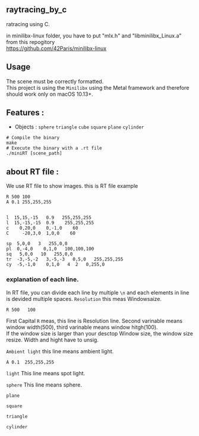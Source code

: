## raytracing_by_c
ratracing using C.

in minilibx-linux folder, you have to put "mlx.h" and "libminilibx_Linux.a" from this repogitory<br>
https://github.com/42Paris/minilibx-linux

## Usage

The scene must be correctly formatted.<br>
This project is using the ``Minilibx`` using the Metal framework and therefore should work only on macOS 10.13+.<br>

## Features :
* Objects : ``sphere`` ``triangle`` ``cube`` ``square`` ``plane`` ``cylinder`` 


```shell
# Compile the binary
make
# Execute the binary with a .rt file
./miniRT [scene_path]
```

## about RT file :
We use RT file to show images.
this is RT file example
```rt
R 500 100
A 0.1 255,255,255


l  15,15,-15   0.9   255,255,255
l  15,-15,-15  0.9    255,255,255
c    0,20,0    0,-1,0    60
C     -20,3,0  1,0,0    60

sp  5,0,0   3   255,0,0
pl  0,-4,0    0,1,0   100,100,100
sq   5,0,0   10   255,0,0
tr  -3,-5,-2   3,-5,-3   0,5,0   255,255,255
cy  -5,-1,0    0,1,0   4  2   0,255,0
```
### explanation of each line.
In RT file, you can divide each line by multiple `\n` and each elements in line is devided multiple spaces.
``Resolution``
this meas Windowsaize.
```rt
R 500   100
```
First Capital ``R`` meas, this line is Resolution line. Second varinable means window width(500),  third varinable means window hitgh(100).<br>
If the window size is larger than your desctop Window size, the window size resize. Width and hight have to unsig.<br>

``Ambient light``
this line means ambient light.

```rt
A 0.1  255,255,255
```

``light``
This line means spot light.


``sphere``
This line means sphere.

``plane``


``square``


``triangle``


``cylinder``

